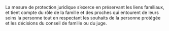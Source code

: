 La mesure de protection juridique s’exerce en préservant les liens familiaux, et tient compte du rôle de la famille et des proches qui entourent de leurs soins la personne tout en respectant les souhaits de la personne protégée et les décisions du conseil de famille ou du juge.
